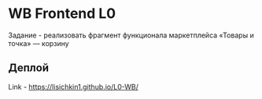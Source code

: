 # WB Frontend L0

Задание - реализовать фрагмент функционала маркетплейса «Товары и точка» — корзину

## Деплой

Link - https://lisichkin1.github.io/L0-WB/
